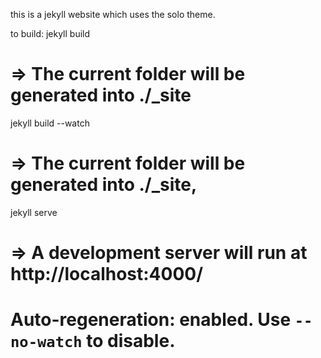 this is a jekyll website which uses the solo theme.

to build: jekyll build
# => The current folder will be generated into ./_site

jekyll build --watch
# => The current folder will be generated into ./_site,

jekyll serve
# => A development server will run at http://localhost:4000/
# Auto-regeneration: enabled. Use `--no-watch` to disable.